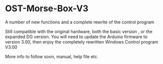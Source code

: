 # OST-Morse-Box-V3
A number of new functions and a complete rewrite of the control program

Still compatible with the original hardware, both the basic version , or the expanded DG version.
You will need to update the Arduino firmware to version 3.00, then enjoy the completely rewritten Windows Control program V3.00

More info to follow soon, manual, help file etc.
